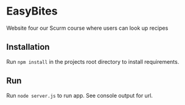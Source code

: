 # EasyBites
Website four our Scurm course where users can look up recipes

## Installation
Run <code>npm install</code> in the projects root directory to install requirements.

## Run
Run <code>node server.js</code> to run app. See console output for url.